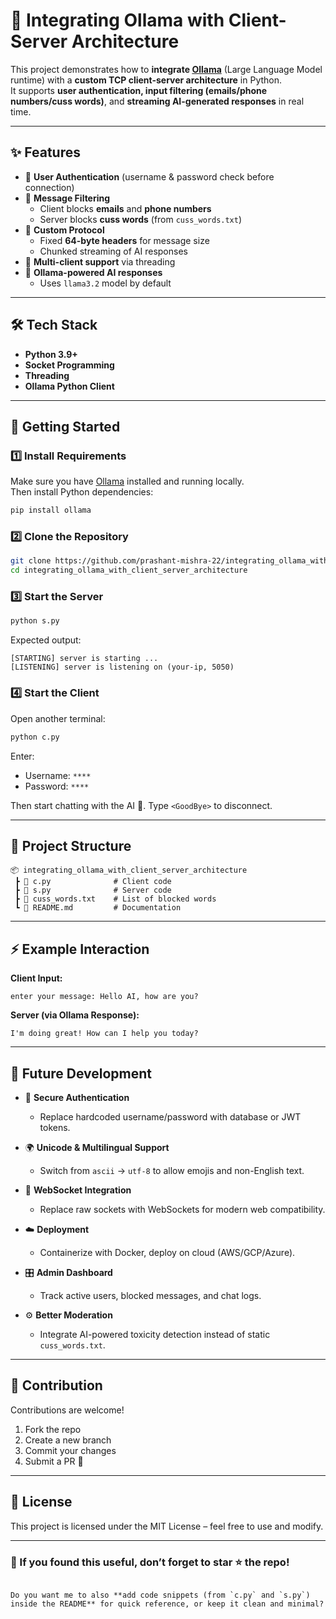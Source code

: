 # 🤖 Integrating Ollama with Client-Server Architecture  

This project demonstrates how to **integrate [Ollama](https://ollama.ai/)** (Large Language Model runtime) with a **custom TCP client-server architecture** in Python.  
It supports **user authentication, input filtering (emails/phone numbers/cuss words)**, and **streaming AI-generated responses** in real time.  

---

## ✨ Features
- 🔑 **User Authentication** (username & password check before connection)
- 🧹 **Message Filtering**
  - Client blocks **emails** and **phone numbers**
  - Server blocks **cuss words** (from `cuss_words.txt`)
- 🤝 **Custom Protocol**
  - Fixed **64-byte headers** for message size
  - Chunked streaming of AI responses
- 🧵 **Multi-client support** via threading
- 🧠 **Ollama-powered AI responses**
  - Uses `llama3.2` model by default

---

## 🛠️ Tech Stack
- **Python 3.9+**
- **Socket Programming**
- **Threading**
- **Ollama Python Client**

---

## 🚀 Getting Started

### 1️⃣ Install Requirements
Make sure you have [Ollama](https://ollama.ai/download) installed and running locally.  
Then install Python dependencies:

```bash
pip install ollama
````

### 2️⃣ Clone the Repository

```bash
git clone https://github.com/prashant-mishra-22/integrating_ollama_with_client_server_architecture.git
cd integrating_ollama_with_client_server_architecture
```

### 3️⃣ Start the Server

```bash
python s.py
```

Expected output:

```
[STARTING] server is starting ...
[LISTENING] server is listening on (your-ip, 5050)
```

### 4️⃣ Start the Client

Open another terminal:

```bash
python c.py
```

Enter:

* Username: `****`
* Password: `****`

Then start chatting with the AI 🤖.
Type `<GoodBye>` to disconnect.

---

## 📂 Project Structure

```
📦 integrating_ollama_with_client_server_architecture
 ┣ 📜 c.py              # Client code
 ┣ 📜 s.py              # Server code
 ┣ 📜 cuss_words.txt    # List of blocked words
 ┗ 📜 README.md         # Documentation
```

---

## ⚡ Example Interaction

**Client Input:**

```
enter your message: Hello AI, how are you?
```

**Server (via Ollama Response):**

```
I'm doing great! How can I help you today?
```

---

## 🔮 Future Development

* 🔐 **Secure Authentication**

  * Replace hardcoded username/password with database or JWT tokens.
* 🌍 **Unicode & Multilingual Support**

  * Switch from `ascii` → `utf-8` to allow emojis and non-English text.
* 📡 **WebSocket Integration**

  * Replace raw sockets with WebSockets for modern web compatibility.
* ☁️ **Deployment**

  * Containerize with Docker, deploy on cloud (AWS/GCP/Azure).
* 🎛️ **Admin Dashboard**

  * Track active users, blocked messages, and chat logs.
* ⚙️ **Better Moderation**

  * Integrate AI-powered toxicity detection instead of static `cuss_words.txt`.

---

## 🙌 Contribution

Contributions are welcome!

1. Fork the repo
2. Create a new branch
3. Commit your changes
4. Submit a PR 🚀

---

## 📜 License

This project is licensed under the MIT License – feel free to use and modify.

---

### 🌟 If you found this useful, don’t forget to **star ⭐ the repo**!

```

Do you want me to also **add code snippets (from `c.py` and `s.py`) inside the README** for quick reference, or keep it clean and minimal?
```
